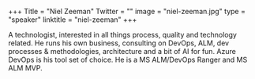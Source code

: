 +++
Title = "Niel Zeeman"
Twitter = ""
image = "niel-zeeman.jpg"
type = "speaker"
linktitle = "niel-zeeman"
+++

A technologist, interested in all things process, quality and technology related. He runs his own business, consulting on DevOps, ALM, dev processes & methodologies, architecture and a bit of AI for fun. Azure DevOps is his tool set of choice. He is a MS ALM/DevOps Ranger and MS ALM MVP.
